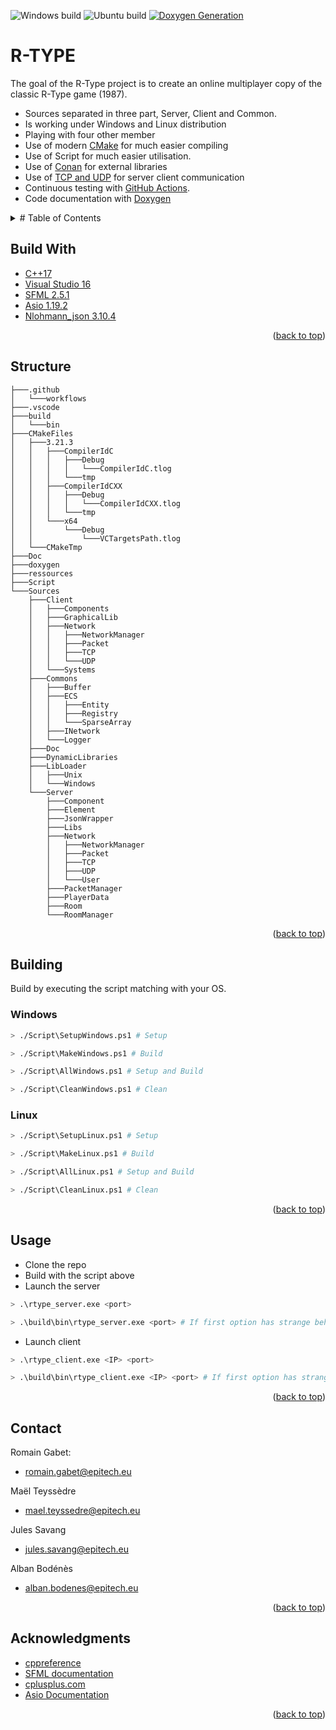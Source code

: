 ![Windows build](https://github.com/MaelTeyssedre/R-TYPE/actions/workflows/R-TYPE_Windows.yml/badge.svg)
![Ubuntu build](https://github.com/MaelTeyssedre/R-TYPE/actions/workflows/R-TYPE_Ubuntu.yml/badge.svg)
[![Doxygen Generation](https://github.com/MaelTeyssedre/R-TYPE/actions/workflows/Doxygen.yml/badge.svg)](https://maelteyssedre.github.io/R-TYPE)
<div id="top"></div>

# R-TYPE

The goal of the R-Type project is to create an online multiplayer
   copy of the classic R-Type game (1987).
   
   
   -   Sources separated in three part, Server, Client and Common.
   -   Is working under Windows and Linux distribution
   -   Playing with four other member
   -   Use of modern [CMake](https://cmake.org/) for much easier compiling
   -   Use of Script for much easier utilisation.
   -   Use of [Conan](https://conan.io/) for external libraries
   -   Use of [TCP and UDP](https://github.com/MaelTeyssedre/R-TYPE/blob/main/Sources/Doc/rfc.txt) for server client communication
   -   Continuous testing with [GitHub Actions](https://github.com/features/actions).
   -   Code documentation with [Doxygen](https://maelteyssedre.github.io/R-TYPE)

  <details>
  <summary># Table of Contents</summary>
  <ol>
    <li><a href="#Build With">Build With</a></li>
    <li><a href="#Structure">Structure</a></li>
    <li><a href="#Building">Building</a></li>
    <li><a href="#Usage">Usage</a></li>
    <li><a href="#Contact">Contact</a></li>
    <li><a href="#Acknowledgments">Acknowledgments</a></li>
  </ol>
</details>

## Build With
   
   - [C++17](https://en.cppreference.com/w/cpp/17)
   - [Visual Studio 16](https://visualstudio.microsoft.com/fr/)
   - [SFML 2.5.1](https://www.sfml-dev.org/)
   - [Asio 1.19.2](https://think-async.com/Asio/)
   - [Nlohmann_json 3.10.4](https://github.com/nlohmann/json)

<p align="right">(<a href="#top">back to top</a>)</p>

## Structure

``` text
├───.github
│   └───workflows
├───.vscode
├───build
│   └───bin
├───CMakeFiles
│   ├───3.21.3
│   │   ├───CompilerIdC
│   │   │   ├───Debug
│   │   │   │   └───CompilerIdC.tlog
│   │   │   └───tmp
│   │   ├───CompilerIdCXX
│   │   │   ├───Debug
│   │   │   │   └───CompilerIdCXX.tlog
│   │   │   └───tmp
│   │   └───x64
│   │       └───Debug
│   │           └───VCTargetsPath.tlog
│   └───CMakeTmp
├───Doc
├───doxygen
├───ressources
├───Script
└───Sources
    ├───Client
    │   ├───Components
    │   ├───GraphicalLib
    │   ├───Network
    │   │   ├───NetworkManager
    │   │   ├───Packet
    │   │   ├───TCP
    │   │   └───UDP
    │   └───Systems
    ├───Commons
    │   ├───Buffer
    │   ├───ECS
    │   │   ├───Entity
    │   │   ├───Registry
    │   │   └───SparseArray
    │   ├───INetwork
    │   └───Logger
    ├───Doc
    ├───DynamicLibraries
    ├───LibLoader
    │   ├───Unix
    │   └───Windows
    └───Server
        ├───Component
        ├───Element
        ├───JsonWrapper
        ├───Libs
        ├───Network
        │   ├───NetworkManager
        │   ├───Packet
        │   ├───TCP
        │   ├───UDP
        │   └───User
        ├───PacketManager
        ├───PlayerData
        ├───Room
        └───RoomManager
```

<p align="right">(<a href="#top">back to top</a>)</p>

## Building

Build by executing the script matching with your OS.

### Windows

``` bash
> ./Script\SetupWindows.ps1 # Setup

> ./Script\MakeWindows.ps1 # Build

> ./Script\AllWindows.ps1 # Setup and Build

> ./Script\CleanWindows.ps1 # Clean
```

### Linux

``` bash
> ./Script\SetupLinux.ps1 # Setup

> ./Script\MakeLinux.ps1 # Build

> ./Script\AllLinux.ps1 # Setup and Build

> ./Script\CleanLinux.ps1 # Clean
```

<p align="right">(<a href="#top">back to top</a>)</p>

## Usage

   -  Clone the repo
   -  Build with the script above
   -  Launch the server
``` bash
> .\rtype_server.exe <port>

> .\build\bin\rtype_server.exe <port> # If first option has strange behaviour

```
   - Launch client
``` bash
> .\rtype_client.exe <IP> <port>

> .\build\bin\rtype_client.exe <IP> <port> # If first option has strange behaviour

```
<p align="right">(<a href="#top">back to top</a>)</p>

## Contact

Romain Gabet:
   - romain.gabet@epitech.eu

Maël Teyssèdre 
   - mael.teyssedre@epitech.eu

Jules Savang 
   - jules.savang@epitech.eu

Alban Bodénès 
   - alban.bodenes@epitech.eu

<p align="right">(<a href="#top">back to top</a>)</p>

## Acknowledgments

   -  [cppreference](https://en.cppreference.com/w/)
   -  [SFML documentation](https://www.sfml-dev.org/)
   -  [cplusplus.com](https://www.cplusplus.com/)
   -  [Asio Documentation](https://think-async.com/Asio/Documentation.html)

<p align="right">(<a href="#top">back to top</a>)</p>
